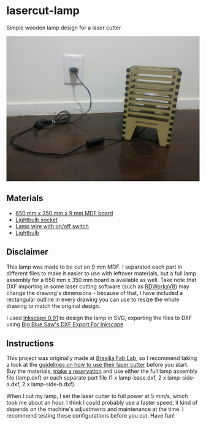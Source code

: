 # lasercut-lamp
Simple wooden lamp design for a laser cutter

![Finished lamp](https://raw.githubusercontent.com/georgebrindeiro/lasercut-lamp/master/lamp.jpg)

## Materials

- [650 mm x 350 mm x 9 mm MDF board](http://www.leroymerlin.com.br/chapa-de-madeira-mdf-bege-cru-2750x1830x9mm_88365053)
- [Lightbulb socket](http://www.leroymerlin.com.br/soquete-para-lampada-incandescente-preto-voltaggio_86709672)
- [Lamp wire with on/off switch](http://www.leroymerlin.com.br/fio-montado-com-interruptor-2-metros-preto-voltaggio_86709322)
- [Lightbulb](http://www.leroymerlin.com.br/lampada-led-brilia-bulbo-7w-luz-amarela-bivolt_89490163)

## Disclaimer

This lamp was made to be cut on 9 mm MDF. I separated each part in different files to make it easier to use with leftover materials, but a full lamp assembly for a 650 mm x 350 mm board is available as well. Take note that DXF importing in some laser cutting software (such as [RDWorksV8](http://www.thunderlaser.com/laser-download)) may change the drawing's dimensions - because of that, I have included a rectangular outline in every drawing you can use to resize the whole drawing to match the original design.

I used [Inkscape 0.91](https://inkscape.org/en/download/) to design the lamp in SVG, exporting the files to DXF using [Big Blue Saw's DXF Export For Inkscape](https://www.bigbluesaw.com/saw/big-blue-saw-blog/general-updates/big-blue-saws-dxf-export-for-inkscape.html).

## Instructions

This project was originally made at [Brasília Fab Lab](http://brasiliafablab.com.br), so I recommend taking a look at the [guidelines on how to use their laser cutter](https://medium.com/bsbfablab/guia-cortadora-a-laser-f44450bfe130) before you start. Buy the materials, [make a reservation](http://www.brasiliafablab.com.br/reserva) and use either the full lamp assembly file (lamp.dxf) or each separate part file (1 x lamp-base.dxf, 2 x lamp-side-a.dxf, 2 x lamp-side-b.dxf).

When I cut my lamp, I set the laser cutter to full power at 5 mm/s, which took me about an hour. I think I could probably use a faster speed, it kind of depends on the machine's adjustments and maintenance at the time. I recommend testing these configurations before you cut. Have fun!
